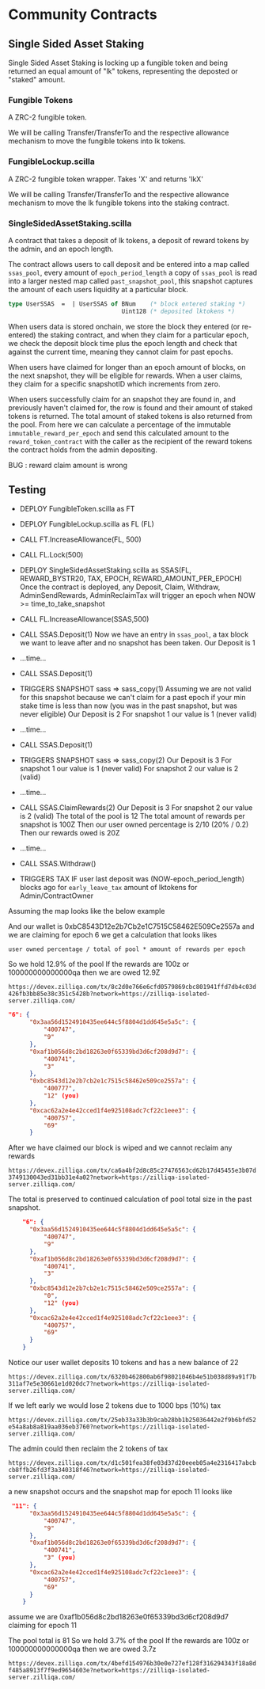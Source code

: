 # Community Contracts

## Single Sided Asset Staking

Single Sided Asset Staking is locking up a fungible token and being returned an equal amount of "lk" tokens, representing the deposted or "staked" amount.

### Fungible Tokens

A ZRC-2 fungible token.

We will be calling Transfer/TransferTo and the respective allowance mechanism to move the fungible tokens into lk tokens.

### FungibleLockup.scilla

A ZRC-2 fungible token wrapper. Takes 'X' and returns 'lkX'

We will be calling Transfer/TransferTo and the respective allowance mechanism to move the lk fungible tokens into the staking contract.

### SingleSidedAssetStaking.scilla

A contract that takes a deposit of lk tokens, a deposit of reward tokens by the admin, and an epoch length.

The contract allows users to call deposit and be entered into a map called ```ssas_pool```, every amount of ```epoch_period_length``` a copy of ```ssas_pool``` is read into a larger nested map called ```past_snapshot_pool```, this snapshot captures the amount of each users liquidity at a particular block.

```ocaml
type UserSSAS  =  | UserSSAS of BNum    (* block entered staking *)
                                Uint128 (* deposited lktokens *)
```

When users data is stored onchain, we store the block they entered (or re-entered) the staking contract, and when they claim for a particular epoch, we check the deposit block time plus the epoch length and check that against the current time, meaning they cannot claim for past epochs.

When users have claimed for longer than an epoch amount of blocks, on the next snapshot, they will be eligible for rewards. When a user claims, they claim for a specific snapshotID which increments from zero.

When users successfully claim for an snapshot they are found in, and previously haven't claimed for, the row is found and their amount of staked tokens is returned. The total amount of staked tokens is also returned from the pool. From here we can calculate a percentage of the immutable ```immutable_reward_per_epoch``` and send this calculated amount to the ```reward_token_contract``` with the caller as the recipient of the reward tokens the contract holds from the admin depositing. 

BUG : reward claim amount is wrong

## Testing

* DEPLOY FungibleToken.scilla as FT
* DEPLOY FungibleLockup.scilla as FL (FL)
* CALL FT.IncreaseAllowance(FL, 500)
* CALL FL.Lock(500)
* DEPLOY SingleSidedAssetStaking.scilla as SSAS(FL, REWARD_BYSTR20, TAX, EPOCH, REWARD_AMOUNT_PER_EPOCH)
Once the contract is deployed, any Deposit, Claim, Withdraw, AdminSendRewards, AdminReclaimTax will trigger an epoch when NOW >= time_to_take_snapshot
* CALL FL.IncreaseAllowance(SSAS,500)
* CALL SSAS.Deposit(1)
Now we have an entry in ```ssas_pool```, a tax block we want to leave after and no snapshot has been taken.
Our Deposit is 1
* ...time...
* CALL SSAS.Deposit(1)
* TRIGGERS SNAPSHOT sass => sass_copy(1)
Assuming we are not valid for this snapshot because we can't claim for a past epoch if your min stake time is less than now (you was in the past snapshot, but was never eligible)
Our Deposit is 2
For snapshot 1 our value is 1 (never valid)

* ...time...
* CALL SSAS.Deposit(1)
* TRIGGERS SNAPSHOT sass => sass_copy(2)
Our Deposit is 3
For snapshot 1 our value is 1 (never valid)
For snapshot 2 our value is 2 (valid)

* ...time...
* CALL SSAS.ClaimRewards(2)
Our Deposit is 3
For snapshot 2 our value is 2 (valid)
The total of the pool is 12
The total amount of rewards per snapshot is 100Z
Then our user owned percentage is 2/10 (20% / 0.2)
Then our rewards owed is 20Z

* ...time...
* CALL SSAS.Withdraw()
* TRIGGERS TAX IF user last deposit was (NOW-epoch_period_length) blocks ago for ```early_leave_tax``` amount of lktokens for Admin/ContractOwner

Assuming the map looks like the below example

And our wallet is 0xbC8543D12e2b7Cb2e1C7515C58462E509Ce2557a and we are claiming for epoch 6 we get a calculation that looks likes 

```user owned percentage / total of pool * amount of rewards per epoch```

So we hold 12.9% of the pool
If the rewards are 100z or 100000000000000qa
then we are owed 12.9Z

```https://devex.zilliqa.com/tx/8c2d0e766e6cfd0579869cbc801941ffd7db4c03d426fb3bb85e38c351c5428b?network=https://zilliqa-isolated-server.zilliqa.com/```

```json
"6": {
      "0x3aa56d1524910435ee644c5f8804d1dd645e5a5c": {
          "400747",
          "9"
      },
      "0xaf1b056d8c2bd18263e0f65339bd3d6cf208d9d7": {
          "400741",
          "3"
      },
      "0xbc8543d12e2b7cb2e1c7515c58462e509ce2557a": {
          "400777",
          "12" (you)
      },
      "0xcac62a2e4e42cced1f4e925108adc7cf22c1eee3": {
          "400757",
          "69"
      }
```

After we have claimed our block is wiped and we cannot reclaim any rewards

```https://devex.zilliqa.com/tx/ca6a4bf2d8c85c27476563cd62b17d45455e3b07d3749130043ed31bb31e4a02?network=https://zilliqa-isolated-server.zilliqa.com/```

The total is preserved to continued calculation of pool total size in the past snapshot.

```json
    "6": {
      "0x3aa56d1524910435ee644c5f8804d1dd645e5a5c": {
          "400747",
          "9"
      },
      "0xaf1b056d8c2bd18263e0f65339bd3d6cf208d9d7": {
          "400741",
          "3"
      },
      "0xbc8543d12e2b7cb2e1c7515c58462e509ce2557a": {
          "0",
          "12" (you)
      },
      "0xcac62a2e4e42cced1f4e925108adc7cf22c1eee3": {
          "400757",
          "69"
      }
    }
```

Notice our user wallet deposits 10 tokens and has a new balance of 22

```https://devex.zilliqa.com/tx/6320b462800ab6f98021046b4e51b038d89a91f7b311af7e5e30661e1d020dc7?network=https://zilliqa-isolated-server.zilliqa.com/```

If we left early we would lose 2 tokens due to 1000 bps (10%) tax

```https://devex.zilliqa.com/tx/25eb33a33b3b9cab28bb1b25036442e2f9b6bfd52e54a8ab8a819aa036eb3760?network=https://zilliqa-isolated-server.zilliqa.com/```

The admin could then reclaim the 2 tokens of tax

```https://devex.zilliqa.com/tx/d1c501fea38fe03d37d20eeeb05a4e2316417abcbcb8ffb26fd3f3a340318f46?network=https://zilliqa-isolated-server.zilliqa.com/```

a new snapshot occurs and the snapshot map for epoch 11 looks like

```json
 "11": {
      "0x3aa56d1524910435ee644c5f8804d1dd645e5a5c": {
          "400747",
          "9"
      },
      "0xaf1b056d8c2bd18263e0f65339bd3d6cf208d9d7": {
          "400741",
          "3" (you)
      },
      "0xcac62a2e4e42cced1f4e925108adc7cf22c1eee3": {
          "400757",
          "69"
      }
    }
```

assume we are 0xaf1b056d8c2bd18263e0f65339bd3d6cf208d9d7 claiming for epoch 11 

The pool total is 81
So we hold 3.7% of the pool
If the rewards are 100z or 100000000000000qa
then we are owed 3.7z

```https://devex.zilliqa.com/tx/4befd154976b30e0e727ef128f316294343f18a8df485a8913f7f9ed9654603e?network=https://zilliqa-isolated-server.zilliqa.com/```